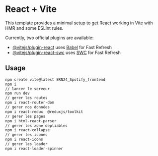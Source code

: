 # React + Vite

This template provides a minimal setup to get React working in Vite with HMR and some ESLint rules.

Currently, two official plugins are available:

- [@vitejs/plugin-react](https://github.com/vitejs/vite-plugin-react/blob/main/packages/plugin-react/README.md) uses [Babel](https://babeljs.io/) for Fast Refresh
- [@vitejs/plugin-react-swc](https://github.com/vitejs/vite-plugin-react-swc) uses [SWC](https://swc.rs/) for Fast Refresh

## Usage

```bash
npm create vite@latest ERN24_Spotify_frontend
npm i
// lancer le serveur
npm run dev
// gerer les routes
npm i react-router-dom
// gerer nos données
npm i react-redux  @reduxjs/toolkit
// gerer les pages
npm i html-react-parser
// gerer les zone depliables
npm i react-collapse
// gerer les icones
npm i react-icons
// gerer les loader
npm i react-loader-spinner
```